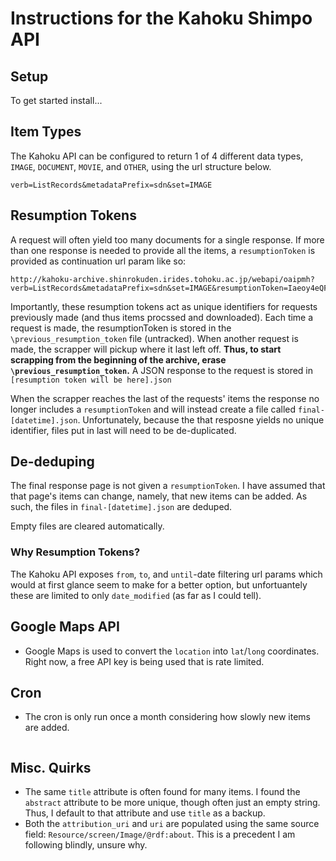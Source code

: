 # Instructions for the Kahoku Shimpo API

## Setup
To get started install...

## Item Types
 The Kahoku API can be configured to return 1 of 4 different data types, `IMAGE`, `DOCUMENT`, `MOVIE`, and `OTHER`, using the url structure below.
```
verb=ListRecords&metadataPrefix=sdn&set=IMAGE
```

## Resumption Tokens
A request will often yield too many documents for a single response. If more than one response is needed to provide all the items, a `resumptionToken` is provided as continuation url param like so:
```
http://kahoku-archive.shinrokuden.irides.tohoku.ac.jp/webapi/oaipmh?verb=ListRecords&metadataPrefix=sdn&set=IMAGE&resumptionToken=Iaeoy4eQF_Msh6Q_Sv_dnA
```
Importantly, these resumption tokens act as unique identifiers for requests previously made (and thus items procssed and downloaded). Each time a request is made, the resumptionToken is stored in the `\previous_resumption_token` file (untracked). When another request is made, the scrapper will pickup where it last left off. **Thus, to start scrapping from the beginning of the archive, erase `\previous_resumption_token`.** A JSON response to the request is stored in `[resumption token will be here].json`

When the scrapper reaches the last of the requests' items the response no longer includes a `resumptionToken` and will instead create a file called `final-[datetime].json`. Unfortunately, because the that resposne yields no unique identifier, files put in last will need to be de-duplicated.

## De-deduping
The final response page is not given a `resumptionToken`. I have assumed that that page's items can change, namely, that new items can be added. As such, the files in `final-[datetime].json` are deduped. 

Empty files are cleared automatically.

### Why Resumption Tokens?
The Kahoku API exposes `from`, `to`, and `until`-date filtering url params which would at first glance seem to make for a better option, but unfortuantely these are limited to only `date_modified` (as far as I could tell). 

## Google Maps API
- Google Maps is used to convert the `location` into `lat`/`long` coordinates. Right now, a free API key is being used that is rate limited. 

## Cron
- The cron is only run once a month considering how slowly new items are added.
```

``` 

## Misc. Quirks
- The same `title` attribute is often found for many items. I found the `abstract` attribute to be more unique, though often just an empty string. Thus, I default to that attribute and use `title` as a backup.
- Both the `attribution_uri` and `uri` are populated using the same source field: `Resource/screen/Image/@rdf:about`. This is a precedent I am following blindly, unsure why.
